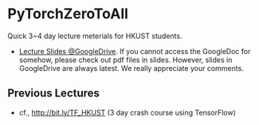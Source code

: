 # PyTorchZeroToAll
Quick 3~4 day lecture meterials for HKUST students.  

* [Lecture Slides @GoogleDrive](http://bit.ly/PyTorchZeroAll).
If you cannot access the GoogleDoc for somehow, please check out pdf files in slides. However, slides in GoogleDrive are always latest. We really appreciate your comments.

## Previous Lectures 
* cf., http://bit.ly/TF_HKUST (3 day crash course using TensorFlow)
